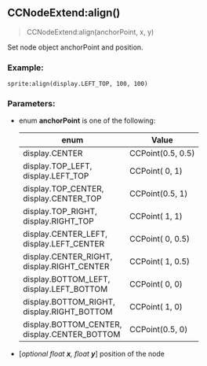 
## CCNodeExtend:align()

> CCNodeExtend:align(anchorPoint, x, y)

Set node object anchorPoint and position.

### Example:

    sprite:align(display.LEFT_TOP, 100, 100)

### Parameters:

-   enum **anchorPoint** is one of the following:

    enum                                              | Value
    ------------------------------------------------- | ----------------------
    display.CENTER                                    | CCPoint(0.5, 0.5)
    display.TOP_LEFT,<br />display.LEFT_TOP           | CCPoint(  0,   1)
    display.TOP_CENTER,<br />display.CENTER_TOP       | CCPoint(0.5,   1)
    display.TOP_RIGHT,<br />display.RIGHT_TOP         | CCPoint(  1,   1)
    display.CENTER_LEFT,<br />display.LEFT_CENTER     | CCPoint(  0, 0.5)
    display.CENTER_RIGHT,<br />display.RIGHT_CENTER   | CCPoint(  1, 0.5)
    display.BOTTOM_LEFT,<br />display.LEFT_BOTTOM     | CCPoint(  0,   0)
    display.BOTTOM_RIGHT,<br />display.RIGHT_BOTTOM   | CCPoint(  1,   0)
    display.BOTTOM_CENTER,<br />display.CENTER_BOTTOM | CCPoint(0.5,   0)

-   [_optional float **x**, float **y**_] position of the node
